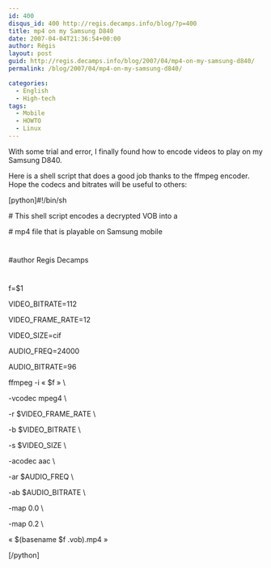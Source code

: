 ```yaml
---
id: 400
disqus_id: 400 http://regis.decamps.info/blog/?p=400
title: mp4 on my Samsung D840
date: 2007-04-04T21:36:54+00:00
author: Régis
layout: post
guid: http://regis.decamps.info/blog/2007/04/mp4-on-my-samsung-d840/
permalink: /blog/2007/04/mp4-on-my-samsung-d840/

categories:
  - English
  - High-tech
tags:
  - Mobile
  - HOWTO
  - Linux
---
```

With some trial and error, I finally found how to encode videos to play on my Samsung D840.

Here is a shell script that does a good job thanks to the ffmpeg encoder. Hope the codecs and bitrates will be useful to others:

[python]#!/bin/sh
  
\# This shell script encodes a decrypted VOB into a
  
\# mp4 file that is playable on Samsung mobile
  
#
  
#author Regis Decamps
  
#
  
f=$1

VIDEO_BITRATE=112
  
VIDEO\_FRAME\_RATE=12
  
VIDEO_SIZE=cif

AUDIO_FREQ=24000
  
AUDIO_BITRATE=96

ffmpeg -i « $f » \
  
-vcodec mpeg4 \
  
-r $VIDEO\_FRAME\_RATE \
  
-b $VIDEO_BITRATE \
  
-s $VIDEO_SIZE \
  
-acodec aac \
  
-ar $AUDIO_FREQ \
  
-ab $AUDIO_BITRATE \
  
-map 0.0 \
  
-map 0.2 \
  
« $(basename $f .vob).mp4 »
  
[/python]
